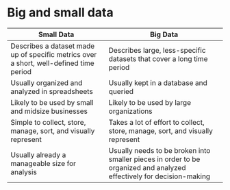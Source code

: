 # Big and small data

| Small Data | Big Data |
|----------|----------|
| Describes a dataset made up of specific metrics over a short, well-defined time period | Describes large, less-specific datasets that cover a long time period |
| Usually organized and analyzed in spreadsheets | Usually kept in a database and queried |
| Likely to be used by small and midsize businesses | Likely to be used by large organizations | 
| Simple to collect, store, manage, sort, and visually represent | Takes a lot of effort to collect, store, manage, sort, and visually represent |
| Usually already a manageable size for analysis | Usually needs to be broken into smaller pieces in order to be organized and analyzed effectively for decision-making |

